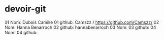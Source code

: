 # devoir-git
01 Nom: Dubois Camille
01 github: Camszz / https://github.com/Camszz/
02 Nom: Hanna Benarroch
02 github: hannabenarroch
03 Nom:
03 github:
04 Nom:
04 github:
